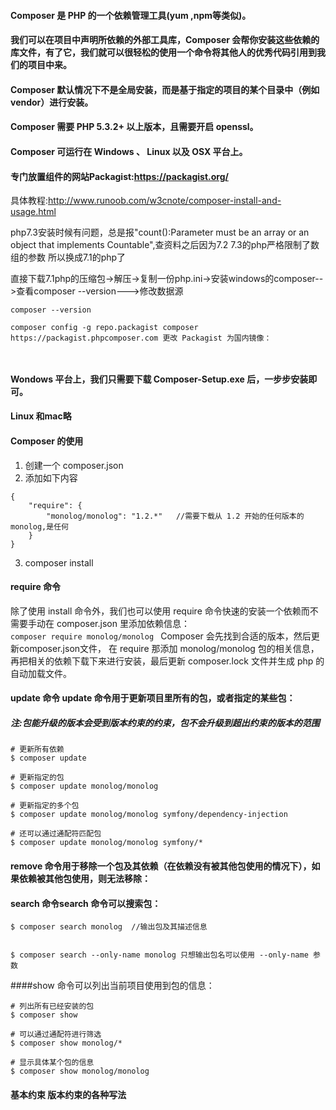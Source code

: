 #### Composer 是 PHP 的一个依赖管理工具(yum ,npm等类似)。
#### 我们可以在项目中声明所依赖的外部工具库，Composer 会帮你安装这些依赖的库文件，有了它，我们就可以很轻松的使用一个命令将其他人的优秀代码引用到我们的项目中来。
####  Composer 默认情况下不是全局安装，而是基于指定的项目的某个目录中（例如 vendor）进行安装。
####  Composer 需要 PHP 5.3.2+ 以上版本，且需要开启 openssl。
####  Composer 可运行在 Windows 、 Linux 以及 OSX 平台上。 
#### 专门放置组件的网站Packagist:https://packagist.org/

具体教程:http://www.runoob.com/w3cnote/composer-install-and-usage.html


php7.3安装时候有问题，总是报"count():Parameter must be an array or an object that implements Countable",查资料之后因为7.2 7.3的php严格限制了数组的参数
所以换成7.1的php了

直接下载7.1php的压缩包->解压->复制一份php.ini->安装windows的composer-->查看composer --version--->修改数据源
```
composer --version 

composer config -g repo.packagist composer https://packagist.phpcomposer.com 更改 Packagist 为国内镜像：



```

#### Wondows 平台上，我们只需要下载 Composer-Setup.exe 后，一步步安装即可。
#### Linux 和mac略

#### Composer 的使用

1. 创建一个 composer.json 
2. 添加如下内容
```
{
    "require": {
        "monolog/monolog": "1.2.*"   //需要下载从 1.2 开始的任何版本的 monolog,是任何
    }
}
```
3. composer install


#### require 命令
除了使用 install 命令外，我们也可以使用 require 命令快速的安装一个依赖而不需要手动在 composer.json 里添加依赖信息：  
`composer require monolog/monolog ` 
Composer 会先找到合适的版本，然后更新composer.json文件，
在 require 那添加 monolog/monolog 包的相关信息，再把相关的依赖下载下来进行安装，最后更新 composer.lock 文件并生成 php 的自动加载文件。

#### update 命令 update 命令用于更新项目里所有的包，或者指定的某些包：
##### 注:包能升级的版本会受到版本约束的约束，包不会升级到超出约束的版本的范围
```
# 更新所有依赖
$ composer update

# 更新指定的包
$ composer update monolog/monolog

# 更新指定的多个包
$ composer update monolog/monolog symfony/dependency-injection

# 还可以通过通配符匹配包
$ composer update monolog/monolog symfony/*
```


#### remove 命令用于移除一个包及其依赖（在依赖没有被其他包使用的情况下），如果依赖被其他包使用，则无法移除：
#### search 命令search 命令可以搜索包：
```
$ composer search monolog  //输出包及其描述信息


$ composer search --only-name monolog 只想输出包名可以使用 --only-name 参数
```

####show 命令可以列出当前项目使用到包的信息：
```
# 列出所有已经安装的包
$ composer show

# 可以通过通配符进行筛选
$ composer show monolog/*

# 显示具体某个包的信息
$ composer show monolog/monolog
```

#### 基本约束 版本约束的各种写法